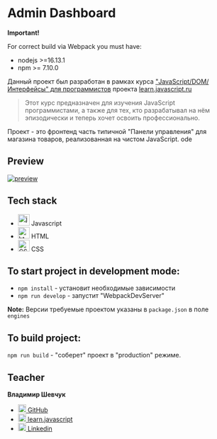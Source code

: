 # Admin Dashboard

**Important!**

For correct build via Webpack you must have:

* nodejs >=16.13.1
* npm >= 7.10.0

Данный проект был разработан в рамках курса ["JavaScript/​DOM/​Интерфейсы" для программистов](https://learn.javascript.ru/courses/js)
проекта [learn.javascript.ru](https://learn.javascript.ru/)

> Этот курс предназначен для изучения JavaScript программистами, а также для тех, кто разрабатывал на нём эпизодически и теперь хочет освоить профессионально.

Проект - это фронтенд часть типичной "Панели управления" для магазина товаров,
реализованная на чистом JavaScript.
ode
## Preview

[![preview](./preview.png)](https://project-structure/)

## Tech stack

* <img alt="javascript" width="26px" src="https://raw.githubusercontent.com/boris-catsvill/project-structure/master/tech-stack/javascript.png" /> Javascript
* <img alt="html" width="26px" src="https://raw.githubusercontent.com/boris-catsvill/project-structure/master/tech-stack/html.png" /> HTML
* <img alt="CSS" width="26px" src="https://raw.githubusercontent.com/boris-catsvill/project-structure/master/tech-stack/css.png" /> CSS

## To start project in development mode:

* `npm install` - установит необходимые зависимости
* `npm run develop` - запустит "WebpackDevServer"

**Note:** Версии требуемые проектом указаны в `package.json` в поле `engines`

## To build project:

`npm run build` - "соберет" проект в "production" режиме.

## Teacher

**Владимир Шевчук**

* [<img alt="GitHub" width="18px" src="https://raw.githubusercontent.com/boris-catsvill/project-structure/master/tech-stack/github-logo.png" /> GitHub](https://github.com/dosandk)
* [<img alt="learn.javascript" width="18px" src="https://raw.githubusercontent.com/boris-catsvill/project-structure/master/tech-stack/learn-javascript-logo.png" /> learn.javascript](http://learn.javascript.ru/profile/v-shevchuk)
* [<img alt="Linkedin" width="18px" src="https://raw.githubusercontent.com/boris-catsvill/project-structure/master/tech-stack/linkedin-logo.png" /> Linkedin](https://www.linkedin.com/in/dosandk/)
